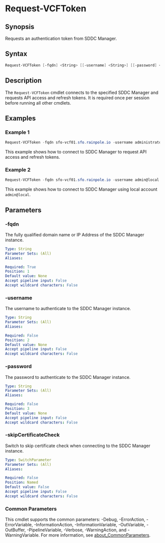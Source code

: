 # Request-VCFToken

## Synopsis

Requests an authentication token from SDDC Manager.

## Syntax

```powershell
Request-VCFToken [-fqdn] <String> [[-username] <String>] [[-password] <String>] [-skipCertificateCheck] [<CommonParameters>]
```

## Description

The `Request-VCFToken` cmdlet connects to the specified SDDC Manager and requests API access and refresh tokens. It is required once per session before running all other cmdlets.

## Examples

### Example 1

```powershell
Request-VCFToken -fqdn sfo-vcf01.sfo.rainpole.io -username administrator@vsphere.local -password VMw@re1!
```

This example shows how to connect to SDDC Manager to request API access and refresh tokens.

### Example 2

```powershell
Request-VCFToken -fqdn sfo-vcf01.sfo.rainpole.io -username admin@local -password VMw@re1!VMw@re1!
```

This example shows how to connect to SDDC Manager using local account `admin@local`.

## Parameters

### -fqdn

The fully qualified domain name or IP Address of the SDDC Manager instance.

```yaml
Type: String
Parameter Sets: (All)
Aliases:

Required: True
Position: 1
Default value: None
Accept pipeline input: False
Accept wildcard characters: False
```

### -username

The username to authenticate to the SDDC Manager instance.

```yaml
Type: String
Parameter Sets: (All)
Aliases:

Required: False
Position: 2
Default value: None
Accept pipeline input: False
Accept wildcard characters: False
```

### -password

The password to authenticate to the SDDC Manager instance.

```yaml
Type: String
Parameter Sets: (All)
Aliases:

Required: False
Position: 3
Default value: None
Accept pipeline input: False
Accept wildcard characters: False
```

### -skipCertificateCheck

Switch to skip certificate check when connecting to the SDDC Manager instance.

```yaml
Type: SwitchParameter
Parameter Sets: (All)
Aliases:

Required: False
Position: Named
Default value: False
Accept pipeline input: False
Accept wildcard characters: False
```

### Common Parameters

This cmdlet supports the common parameters: -Debug, -ErrorAction, -ErrorVariable, -InformationAction, -InformationVariable, -OutVariable, -OutBuffer, -PipelineVariable, -Verbose, -WarningAction, and -WarningVariable. For more information, see [about_CommonParameters](http://go.microsoft.com/fwlink/?LinkID=113216).

